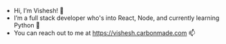- Hi, I’m Vishesh! 👋
- I’m a full stack developer who's into React, Node, and currently learning Python 🐍
- You can reach out to me at https://vishesh.carbonmade.com 📫
